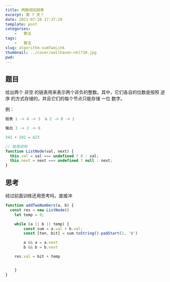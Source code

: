 ```yaml
---
title: 两数相加链表
excerpt: 第 7 天？
date: 2021-07-20 17:37:29
template: post
categories:
	-	算法
tags: 
	-	算法
slug: algorithm-sumTwoLink
thumbnail: ../cover/wallhaven-nkl710.jpg
pwd: 
---
```


## 题目

给出两个 非空 的链表用来表示两个非负的整数。其中，它们各自的位数是按照 逆序 的方式存储的，并且它们的每个节点只能存储 一位 数字。

例：

```js
链表 1 -> 4 -> 3  & 2 -> 8 -> 2

输出 3 -> 2 -> 6

341 + 282 = 623
```

```js
// 链表结构
function ListNode(val, next) {
  this.val = val === undefined ? 0 : val;
  this.next = next === undefined ? null : next;
}
```

## 思考

经过前面训练还用思考吗，直接冲

```js
function addTwoNumbers(a, b) {
  const res = new ListNode()
	let temp = 0;

	while (a || b || temp) {
		const sum = a.val + b.val;
		const [ten, bit] = sum.toString().padStart(2, '0')

		a && a = a.next
		b && b = b.next

    res.val = bit + temp


	}
}
```
